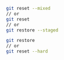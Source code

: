 

```bash
git reset --mixed
// or
git reset 
// or
git restore --staged
```



```bash
git restore
// or
git reset --hard
```


